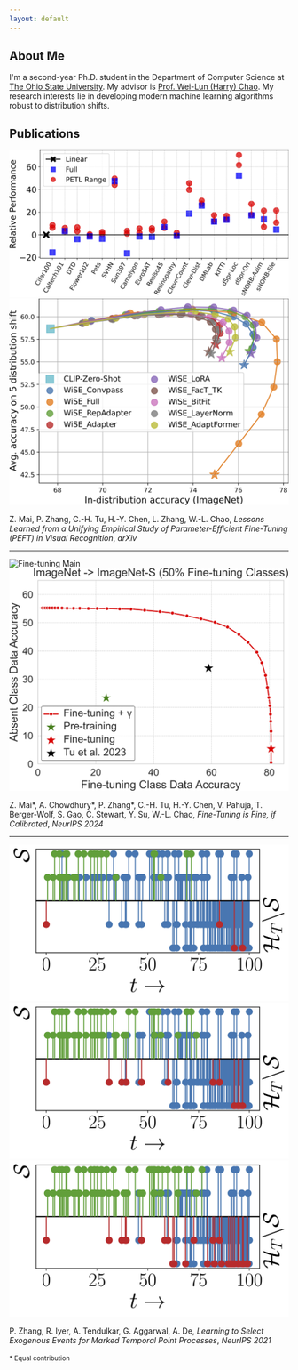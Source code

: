 ```yaml
---
layout: default
---
```


## About Me

I'm a second-year Ph.D. student in the Department of Computer Science at [The Ohio State University](https://www.osu.edu/). 
My advisor is [Prof. Wei-Lun (Harry) Chao](https://sites.google.com/view/wei-lun-harry-chao). 
My research interests lie in developing modern machine learning algorithms robust to distribution shifts.


## Publications

<div>
  <div class="img-container">
    <img src="/assets/img/pub/peft-main.jpg" alt="PEFT Main">
    <img src="/assets/img/pub/peft-merge.jpg" alt="PEFT Merge">
  </div>
  <div>
    <p>
      Z. Mai, P. Zhang, C.-H. Tu, H.-Y. Chen, L. Zhang, W.-L. Chao, <cite>Lessons Learned from a Unifying Empirical Study of Parameter-Efficient Fine-Tuning (PEFT) in Visual Recognition</cite>, <cite>arXiv</cite>
    </p>
  </div>
</div>

<hr/>

<div>
  <div class="img-container">
    <img src="/assets/img/pub/ft-main.jpg" alt="Fine-tuning Main">
    <img src="/assets/img/pub/ft-calib.jpg" alt="Fine-tuning Calibration">
  </div>
  <div>
    <p>
      Z. Mai*, A. Chowdhury*, P. Zhang*, C.-H. Tu, H.-Y. Chen, V. Pahuja, 
      T. Berger-Wolf, S. Gao, C. Stewart, Y. Su, W.-L. Chao, <cite>Fine-Tuning is Fine, if Calibrated</cite>, <cite>NeurIPS 2024</cite>
    </p>
  </div>
</div>

<hr/>

<div>
  <div class="img-container">
    <img src="/assets/img/pub/tpp-33.jpg" alt="Phase 1">
    <img src="/assets/img/pub/tpp-66.jpg" alt="Phase 2">
    <img src="/assets/img/pub/tpp-100.jpg" alt="Phase 3">
  </div>
  <div>
    <p>
      P. Zhang, R. Iyer, A. Tendulkar, G. Aggarwal, A. De, <cite>Learning to Select Exogenous Events for Marked Temporal Point Processes</cite>, <cite>NeurIPS 2021</cite>
    </p>
  </div>
</div>

<small>* Equal contribution</small>

